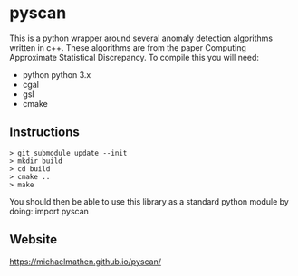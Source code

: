 # pyscan
This is a python wrapper around several anomaly detection algorithms written in c++. These algorithms are from the paper 
Computing Approximate Statistical Discrepancy.
To compile this you will need:

* python python 3.x
* cgal
* gsl
* cmake

## Instructions

```
> git submodule update --init
> mkdir build
> cd build
> cmake ..
> make
``` 
You should then be able to use this library as a standard python module by doing:
import pyscan

## Website
https://michaelmathen.github.io/pyscan/
